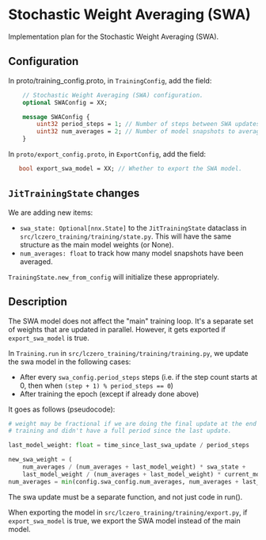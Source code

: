 # Stochastic Weight Averaging (SWA)

Implementation plan for the Stochastic Weight Averaging (SWA).

## Configuration

In proto/training_config.proto, in `TrainingConfig`, add the field:

```proto
    // Stochastic Weight Averaging (SWA) configuration.
    optional SWAConfig = XX;

    message SWAConfig {
        uint32 period_steps = 1; // Number of steps between SWA updates.
        uint32 num_averages = 2; // Number of model snapshots to average.
    }
```

In `proto/export_config.proto`, in `ExportConfig`, add the field:

```proto
   bool export_swa_model = XX; // Whether to export the SWA model.
```

## `JitTrainingState` changes

We are adding new items:

* `swa_state: Optional[nnx.State]` to the `JitTrainingState` dataclass in
  `src/lczero_training/training/state.py`. This will have the same structure as
  the main model weights (or None).
* `num_averages: float` to track how many model snapshots have been averaged.

`TrainingState.new_from_config` will initialize these appropriately.

## Description

The SWA model does not affect the "main" training loop. It's a separate set of
weights that are updated in parallel. However, it gets exported if
`export_swa_model` is true.

In `Training.run` in `src/lczero_training/training/training.py`, we update the swa
model in the following cases:

* After every `swa_config.period_steps` steps (i.e. if the step count starts at
  0, then when `(step + 1) % period_steps == 0`)
* After training the epoch (except if already done above)

It goes as follows  (pseudocode):

```python
# weight may be fractional if we are doing the final update at the end of
# training and didn't have a full period since the last update.

last_model_weight: float = time_since_last_swa_update / period_steps

new_swa_weight = (
    num_averages / (num_averages + last_model_weight) * swa_state +
    last_model_weight / (num_averages + last_model_weight) * current_model_state)
num_averages = min(config.swa_config.num_averages, num_averages + last_model_weight)
```

The swa update must be a separate function, and not just code in run().

When exporting the model in `src/lczero_training/training/export.py`, if
`export_swa_model` is true, we export the SWA model instead of the main
model.
